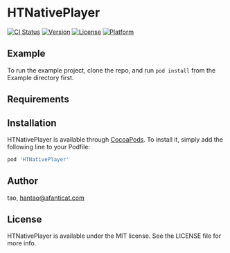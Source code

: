 # HTNativePlayer

[![CI Status](https://img.shields.io/travis/tao/HTNativePlayer.svg?style=flat)](https://travis-ci.org/tao/HTNativePlayer)
[![Version](https://img.shields.io/cocoapods/v/HTNativePlayer.svg?style=flat)](https://cocoapods.org/pods/HTNativePlayer)
[![License](https://img.shields.io/cocoapods/l/HTNativePlayer.svg?style=flat)](https://cocoapods.org/pods/HTNativePlayer)
[![Platform](https://img.shields.io/cocoapods/p/HTNativePlayer.svg?style=flat)](https://cocoapods.org/pods/HTNativePlayer)

## Example

To run the example project, clone the repo, and run `pod install` from the Example directory first.

## Requirements

## Installation

HTNativePlayer is available through [CocoaPods](https://cocoapods.org). To install
it, simply add the following line to your Podfile:

```ruby
pod 'HTNativePlayer'
```

## Author

tao, hantao@afanticat.com

## License

HTNativePlayer is available under the MIT license. See the LICENSE file for more info.
